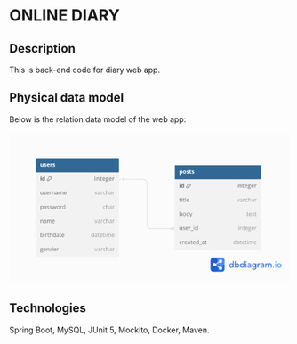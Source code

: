 # ONLINE DIARY
## Description
This is back-end code for diary web app.
## Physical data model
Below is the relation data model of the web app:  

![PDM](/public/Database.png)

## Technologies
Spring Boot, MySQL, JUnit 5, Mockito, Docker, Maven.
